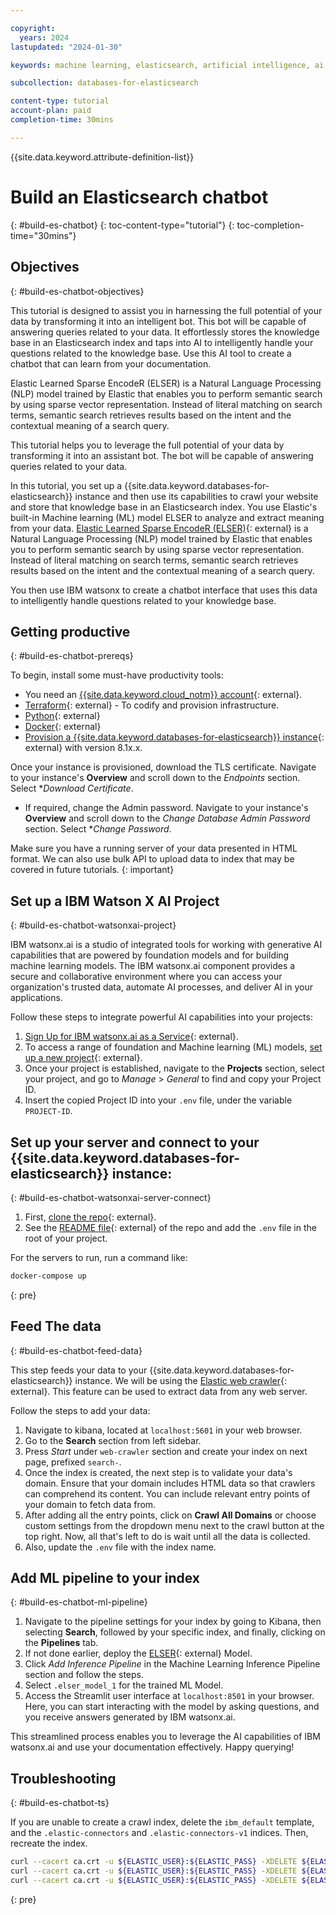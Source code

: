 ```yaml
---

copyright:
  years: 2024
lastupdated: "2024-01-30"

keywords: machine learning, elasticsearch, artificial intelligence, ai, model, vector search, bot

subcollection: databases-for-elasticsearch

content-type: tutorial
account-plan: paid
completion-time: 30mins

---
```


{{site.data.keyword.attribute-definition-list}}

# Build an Elasticsearch chatbot
{: #build-es-chatbot}
{: toc-content-type="tutorial"}
{: toc-completion-time="30mins"}

## Objectives
{: #build-es-chatbot-objectives}

This tutorial is designed to assist you in harnessing the full potential of your data by transforming it into an intelligent bot. This bot will be capable of answering queries related to your data. It effortlessly stores the knowledge base in an Elasticsearch index and taps into AI to intelligently handle your questions related to the knowledge base. Use this AI tool to create a chatbot that can learn from your documentation.

Elastic Learned Sparse EncodeR (ELSER) is a Natural Language Processing (NLP) model trained by Elastic that enables you to perform semantic search by using sparse vector representation. Instead of literal matching on search terms, semantic search retrieves results based on the intent and the contextual meaning of a search query.

This tutorial helps you to leverage the full potential of your data by transforming it into an assistant bot. The bot will be capable of answering queries related to your data.

In this tutorial, you set up a {{site.data.keyword.databases-for-elasticsearch}} instance and then use its capabilities to crawl your website and store that knowledge base in an Elasticsearch index. You use Elastic's built-in Machine learning (ML) model ELSER to analyze and extract meaning from your data. [Elastic Learned Sparse EncodeR (ELSER)](https://www.elastic.co/guide/en/machine-learning/current/ml-nlp-elser.html){: external} is a Natural Language Processing (NLP) model trained by Elastic that enables you to perform semantic search by using sparse vector representation. Instead of literal matching on search terms, semantic search retrieves results based on the intent and the contextual meaning of a search query.

You then use IBM watsonx to create a chatbot interface that uses this data to intelligently handle questions related to your knowledge base.

## Getting productive
{: #build-es-chatbot-prereqs}

To begin, install some must-have productivity tools:

- You need an [{{site.data.keyword.cloud_notm}} account](https://cloud.ibm.com/registration){: external}.
- [Terraform](https://www.terraform.io/){: external} - To codify and provision infrastructure.
- [Python](https://www.python.org/downloads/){: external}
- [Docker](https://www.docker.com/get-started/){: external}
- [Provision a {{site.data.keyword.databases-for-elasticsearch}} instance](https://cloud.ibm.com/databases/databases-for-elasticsearch/create){: external} with version 8.1x.x.

Once your instance is provisioned, download the TLS certificate. Navigate to your instance's **Overview** and scroll down to the *Endpoints* section. Select **Download Certificate*.
- If required, change the Admin password. Navigate to your instance's **Overview** and scroll down to the *Change Database Admin Password* section. Select **Change Password*.

Make sure you have a running server of your data presented in HTML format. We can also use bulk API to upload data to index that may be covered in future tutorials.
{: important}

## Set up a IBM Watson X AI Project
{: #build-es-chatbot-watsonxai-project}

IBM watsonx.ai is a studio of integrated tools for working with generative AI capabilities that are powered by foundation models and for building machine learning models. The IBM watsonx.ai component provides a secure and collaborative environment where you can access your organization's trusted data, automate AI processes, and deliver AI in your applications.

Follow these steps to integrate powerful AI capabilities into your projects:

1. [Sign Up for IBM watsonx.ai as a Service](https://www.ibm.com/docs/en/watsonx-as-a-service?topic=started-signing-up-watsonx){: external}.
1. To access a range of foundation and Machine learning (ML) models, [set up a new project](https://www.ibm.com/docs/en/watsonx-as-a-service?topic=projects-creating-project#create-a-project){: external}.
1. Once your project is established, navigate to the **Projects** section, select your project, and go to *Manage* > *General* to find and copy your Project ID.
1. Insert the copied Project ID into your `.env` file, under the variable `PROJECT-ID`.

## Set up your server and connect to your {{site.data.keyword.databases-for-elasticsearch}} instance:
{: #build-es-chatbot-watsonxai-server-connect}

1. First, [clone the repo](https://github.ibm.com/Dhananjay-Meena/icd-elastic-bot){: external}.
1. See the [README file](https://github.ibm.com/Dhananjay-Meena/icd-elastic-bot/blob/main/README.md){: external} of the repo and add the `.env` file in the root of your project.

For the servers to run, run a command like:

```sh
docker-compose up
```
{: pre}

## Feed The data
{: #build-es-chatbot-feed-data}

This step feeds your data to your {{site.data.keyword.databases-for-elasticsearch}} instance. We will be using the [Elastic web crawler](https://www.elastic.co/guide/en/enterprise-search/current/crawler-private-network-cloud.html){: external}. This feature can be used to extract data from any web server.

Follow the steps to add your data:

1. Navigate to kibana, located at `localhost:5601` in your web browser.
1. Go to the **Search** section from left sidebar.
1. Press *Start* under `web-crawler` section and create your index on next page, prefixed `search-`.
1. Once the index is created, the next step is to validate your data's domain. Ensure that your domain includes HTML data so that crawlers can comprehend its content. You can include relevant entry points of your domain to fetch data from.
1. After adding all the entry points, click on **Crawl All Domains** or choose custom settings from the dropdown menu next to the crawl button at the top right. Now, all that's left to do is wait until all the data is collected.
1. Also, update the `.env` file with the index name.

## Add ML pipeline to your index
{: #build-es-chatbot-ml-pipeline}

1. Navigate to the pipeline settings for your index by going to Kibana, then selecting **Search**, followed by your specific index, and finally, clicking on the **Pipelines** tab.
1. If not done earlier, deploy the [ELSER](https://www.elastic.co/guide/en/machine-learning/8.10/ml-nlp-elser.html#download-deploy-elser){: external} Model.
1. Click *Add Inference Pipeline* in the Machine Learning Inference Pipeline section and follow the steps.
1. Select `.elser_model_1` for the trained ML Model.
1. Access the Streamlit user interface at `localhost:8501` in your browser. Here, you can start interacting with the model by asking questions, and you receive answers generated by IBM watsonx.ai.

This streamlined process enables you to leverage the AI capabilities of IBM watsonx.ai and use your documentation effectively. Happy querying!

## Troubleshooting
{: #build-es-chatbot-ts}

If you are unable to create a crawl index, delete the `ibm_default` template, and the `.elastic-connectors` and `.elastic-connectors-v1` indices. Then, recreate the index.

```sh
curl --cacert ca.crt -u ${ELASTIC_USER}:${ELASTIC_PASS} -XDELETE ${ELASTIC_HOST}/.elastic_connectors
curl --cacert ca.crt -u ${ELASTIC_USER}:${ELASTIC_PASS} -XDELETE ${ELASTIC_HOST}/.elastic-connectors-v1
curl --cacert ca.crt -u ${ELASTIC_USER}:${ELASTIC_PASS} -XDELETE ${ELASTIC_HOST}/_template/ibm_defaults
```
{: pre}
